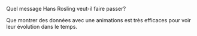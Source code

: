 Quel message Hans Rosling veut-il faire passer?

Que montrer des données avec une animations est très efficaces pour voir leur évolution dans le temps. 